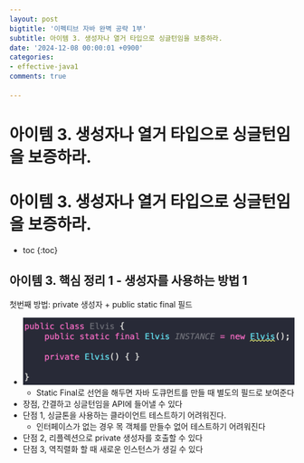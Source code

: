 ```yaml
---
layout: post
bigtitle: '이펙티브 자바 완벽 공략 1부'
subtitle: 아이템 3. 생성자나 열거 타입으로 싱글턴임을 보증하라.
date: '2024-12-08 00:00:01 +0900'
categories:
- effective-java1
comments: true

---
```


# 아이템 3. 생성자나 열거 타입으로 싱글턴임을 보증하라.

# 아이템 3. 생성자나 열거 타입으로 싱글턴임을 보증하라.

* toc
{:toc}

## 아이템 3. 핵심 정리 1 - 생성자를 사용하는 방법 1
첫번째 방법: private 생성자 + public static final 필드
+ ![img.png](item3KeyTheorem1.png)
  + Static Final로 선언을 해두면 자바 도큐먼트를 만들 때 별도의 필드로 보여준다
+ 장점, 간결하고 싱글턴임을 API에 들어낼 수 있다
+ 단점 1, 싱글톤을 사용하는 클라이언트 테스트하기 어려워진다.
  + 인터페이스가 없는 경우 목 객체를 만들수 없어 테스트하기 어려워진다
+ 단점 2, 리플렉션으로 private 생성자를 호출할 수 있다
+ 단점 3, 역직렬화 할 때 새로운 인스턴스가 생길 수 있다
